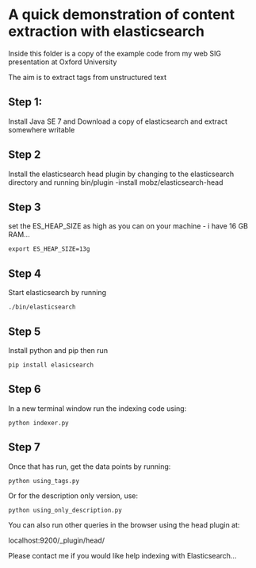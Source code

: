 A quick demonstration of content extraction with elasticsearch
===============================================================

Inside this folder is a copy of the example code from my web SIG presentation at Oxford University

The aim is to extract tags from unstructured text

Step 1:
--------

Install Java SE 7 and Download a copy of elasticsearch and extract somewhere writable

Step 2
--------
Install the elasticsearch head plugin by changing to the elasticsearch directory and running
bin/plugin -install mobz/elasticsearch-head

Step 3
--------
set the ES_HEAP_SIZE as high as you can on your machine - i have 16 GB RAM...

	export ES_HEAP_SIZE=13g

Step 4
--------
Start elasticsearch by running

	./bin/elasticsearch

Step 5
-------
Install python and pip then run

	pip install elasicsearch



Step 6
--------
In a new terminal window run the indexing code using:

	python indexer.py


Step 7
--------
Once that has run, get the data points by running:

	python using_tags.py

Or for the description only version, use:

	python using_only_description.py

You can also run other queries in the browser using the head plugin at:

localhost:9200/_plugin/head/

Please contact me if you would like help indexing with Elasticsearch...


